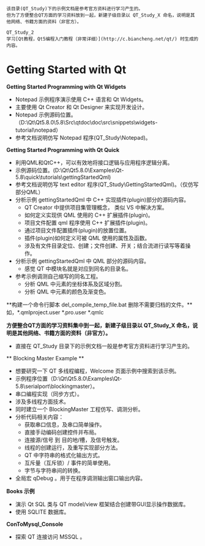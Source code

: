 ```
该目录(QT_Study)下的示例文档是参考官方资料进行学习产生的。
但为了方便整合QT方面的学习资料放到一起，新建子级目录以 QT_Study_X 命名，说明是其他网络、书籍方面的资料（非官方）。

QT_Study_2 
学习[Qt教程，Qt5编程入门教程（非常详细）](http://c.biancheng.net/qt/) 时生成的内容。
```



# Getting Started with Qt 

**Getting Started Programming with Qt Widgets**

- Notepad 示例程序演示使用 C++ 语言和 Qt Widgets。
- 主要使用 Qt Creator 和 Qt Designer 来实现开发设计。
- Notepad 示例源码位置。（D:\Qt\Qt5.8.0\5.8\Src\qtdoc\doc\src\snippets\widgets-tutorial\notepad）
- 参考文档说明仿写 Notepad 程序(QT_Study\Notepad)。


**Getting Started Programming with Qt Quick**

- 利用QML和QtC++，可以有效地将接口逻辑与应用程序逻辑分离。
- 示例源码位置。(D:\Qt\Qt5.8.0\Examples\Qt-5.8\quick\tutorials\gettingStartedQml)
- 参考文档说明仿写 text editor 程序(QT_Study\GettingStartedQml)。（仅仿写部分QML）
- 分析示例 gettingStartedQml 中 C++ 实现插件(plugin)部分的源码内容。
  + QT Creator 中提供项目集管理概念， 类似 VS 中解决方案。
  + 如何定义实现供 QML 使用的 C++ 扩展插件(plugin)。
  + 项目文件配置 qml 程序使用 C++ 扩展插件(plugin)。
  + 通过项目文件配置插件(plugin)的放置位置。
  + 插件(plugin)如何定义可被 QML 使用的属性及函数。
  + 涉及有文件目录定位、创建；文件创建、开关；结合流进行读写等着操作。
- 分析示例 gettingStartedQml 中 QML 部分的源码内容。
  + 感觉 QT 中模块名就是对应到同名的目录名。
- 参考示例调测自己缩写的同名工程。
  + 分析 QML 中元素的坐标体系及区域分割。
  + 分析 QML 中元素的颜色及渐变色。

**构建一个命令行脚本 del_compile_temp_file.bat 删除不需要归档的文件。**如，*.qmlproject.user *.pro.user *.qmlc 

**方便整合QT方面的学习资料集中到一起，新建子级目录以 QT_Study_X 命名，说明是其他网络、书籍方面的资料（非官方）。**
- 直接在 QT_Study 目录下的示例文档一般是参考官方资料进行学习产生的。

** Blocking Master Example **

- 想要研究一下 QT 多线程编程，Welcome 页面示例中搜索到该示例。
- 示例程序位置（D:\Qt\Qt5.8.0\Examples\Qt-5.8\serialport\blockingmaster）。
- 串口编程实现（同步方式）。
- 涉及多线程方面技术。
- 同时建立一个 BlockingMaster 工程仿写、调测分析。
- 分析代码相关内容：
  + 获取串口信息，及串口简单操作。
  + 直接手动编码创建控件并布局。
  + 连接源/信号 到 目的地/槽，及信号触发。
  + 线程的创建运行，及重写实现部分方法。
  + QT 中字符串的格式化输出方式。
  + 互斥量（互斥锁）/ 事件的简单使用。
  + 字节与字符串间的转换。
- 全局宏 qDebug 。用于在程序调测输出窗口输出内容。

**Books 示例**
- 演示 Qt SQL 类与 QT model/view 框架结合创建带GUI显示操作数据库。
- 使用 SQLITE 数据库。

**ConToMysql_Console**
- 探索 QT 连接访问 MSSQL 。

